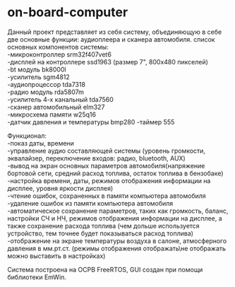 # on-board-computer

Данный проект представляет из себя систему, объединяющую в себе две основные функции: аудиоплеера и сканера автомобиля.
список основных компонентов системы:  
-микроконтроллер srm32f407vet6  
-дисплей на контроллере ssd1963 (размер 7", 800х480 пикселей)  
-bt модуль bk8000l  
-усилитель sgm4812  
-аудиопроцессор tda7318  
-радио модуль rda5807m  
-усилитель 4-х канальный tda7560  
-сканер автомобильный elm327  
-микросхема памяти w25q16  
-датчик давления и температуры bmp280
-таймер 555  


Функционал:  
-показ даты, времени  
-управление аудио составляющей системы (уровень громкости, эквалайзер, переключение входов: радио, bluetooth, AUX)  
-вывод на экран основных параметров автомобиля(напряжение бортовой сети, средний расход топлива, остаток топлива в бензобаке)  
-настройка времени, даты, режимов отображения информации на дисплее, уровня яркости дисплея)  
-чтение ошибок, сохраненных в памяти компьютера автомобиля  
-удаление ошибок из памяти компьютера автомобиля  
-автоматическое сохранение параметров, таких как громкость, баланс, настройки СЧ и НЧ, режимов отображения информации на дисплее, а также
сохранение расхода топлива (чем дольше используется устройство, тем точнее будет показываться расход топлива)  
-отображение на экране температуры воздуха в салоне, атмосферного давления в мм.рт.ст. (режимы отображения отображать\не отображать можно выставить в настройках)  


Система построена на ОСРВ FreeRTOS, GUI создан при помощи библиотеки EmWin.
